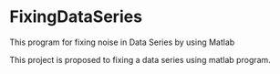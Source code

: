 # FixingDataSeries
This program for fixing noise in Data Series by using Matlab

This project is proposed to fixing a data series using matlab program. 
